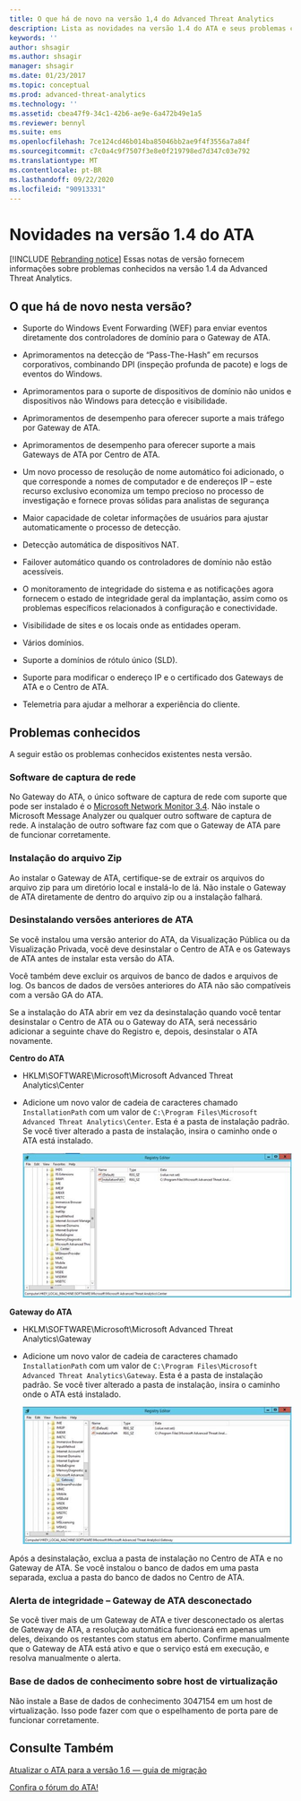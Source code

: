 ```yaml
---
title: O que há de novo na versão 1,4 do Advanced Threat Analytics
description: Lista as novidades na versão 1.4 do ATA e seus problemas conhecidos
keywords: ''
author: shsagir
ms.author: shsagir
manager: shsagir
ms.date: 01/23/2017
ms.topic: conceptual
ms.prod: advanced-threat-analytics
ms.technology: ''
ms.assetid: cbea47f9-34c1-42b6-ae9e-6a472b49e1a5
ms.reviewer: bennyl
ms.suite: ems
ms.openlocfilehash: 7ce124cd46b014ba85046bb2ae9f4f3556a7a84f
ms.sourcegitcommit: c7c0a4c9f7507f3e8e0f219798ed7d347c03e792
ms.translationtype: MT
ms.contentlocale: pt-BR
ms.lasthandoff: 09/22/2020
ms.locfileid: "90913331"
---
```

# <a name="what39s-new-in-ata-version-14"></a>Novidades na versão 1.4 do ATA

[!INCLUDE [Rebranding notice](includes/rebranding.md)]
Essas notas de versão fornecem informações sobre problemas conhecidos na versão 1.4 da Advanced Threat Analytics.

## <a name="whats-new-in-this-version"></a>O que há de novo nesta versão?

- Suporte do Windows Event Forwarding (WEF) para enviar eventos diretamente dos controladores de domínio para o Gateway de ATA.

- Aprimoramentos na detecção de “Pass-The-Hash” em recursos corporativos, combinando DPI (inspeção profunda de pacote) e logs de eventos do Windows.

- Aprimoramentos para o suporte de dispositivos de domínio não unidos e dispositivos não Windows para detecção e visibilidade.

- Aprimoramentos de desempenho para oferecer suporte a mais tráfego por Gateway de ATA.

- Aprimoramentos de desempenho para oferecer suporte a mais Gateways de ATA por Centro de ATA.

- Um novo processo de resolução de nome automático foi adicionado, o que corresponde a nomes de computador e de endereços IP – este recurso exclusivo economiza um tempo precioso no processo de investigação e fornece provas sólidas para analistas de segurança

- Maior capacidade de coletar informações de usuários para ajustar automaticamente o processo de detecção.

- Detecção automática de dispositivos NAT.

- Failover automático quando os controladores de domínio não estão acessíveis.

- O monitoramento de integridade do sistema e as notificações agora fornecem o estado de integridade geral da implantação, assim como os problemas específicos relacionados à configuração e conectividade.

- Visibilidade de sites e os locais onde as entidades operam.

- Vários domínios.

- Suporte a domínios de rótulo único (SLD).

- Suporte para modificar o endereço IP e o certificado dos Gateways de ATA e o Centro de ATA.

- Telemetria para ajudar a melhorar a experiência do cliente.

## <a name="known-issues"></a>Problemas conhecidos
A seguir estão os problemas conhecidos existentes nesta versão.

### <a name="network-capture-software"></a>Software de captura de rede
No Gateway do ATA, o único software de captura de rede com suporte que pode ser instalado é o [Microsoft Network Monitor 3.4](https://www.microsoft.com/download/details.aspx?id=4865). Não instale o Microsoft Message Analyzer ou qualquer outro software de captura de rede. A instalação de outro software faz com que o Gateway de ATA pare de funcionar corretamente.

### <a name="installation-from-zip-file"></a>Instalação do arquivo Zip
Ao instalar o Gateway de ATA, certifique-se de extrair os arquivos do arquivo zip para um diretório local e instalá-lo de lá. Não instale o Gateway de ATA diretamente de dentro do arquivo zip ou a instalação falhará.

### <a name="uninstalling-previous-versions-of-ata"></a>Desinstalando versões anteriores de ATA
Se você instalou uma versão anterior do ATA, da Visualização Pública ou da Visualização Privada, você deve desinstalar o Centro de ATA e os Gateways de ATA antes de instalar esta versão do ATA.

Você também deve excluir os arquivos de banco de dados e arquivos de log. Os bancos de dados de versões anteriores do ATA não são compatíveis com a versão GA do ATA.

Se a instalação do ATA abrir em vez da desinstalação quando você tentar desinstalar o Centro de ATA ou o Gateway do ATA, será necessário adicionar a seguinte chave do Registro e, depois, desinstalar o ATA novamente.

**Centro do ATA**

- HKLM\SOFTWARE\Microsoft\Microsoft Advanced Threat Analytics\Center

- Adicione um novo valor de cadeia de caracteres chamado `InstallationPath` com um valor de `C:\Program Files\Microsoft Advanced Threat Analytics\Center`. Esta é a pasta de instalação padrão. Se você tiver alterado a pasta de instalação, insira o caminho onde o ATA está instalado.

    ![Editor do registro para o caminho de instalação do Centro de ATA](media/ATA-uninstall-center-bug.jpg)

**Gateway do ATA**

- HKLM\SOFTWARE\Microsoft\Microsoft Advanced Threat Analytics\Gateway

- Adicione um novo valor de cadeia de caracteres chamado `InstallationPath` com um valor de `C:\Program Files\Microsoft Advanced Threat Analytics\Gateway`. Esta é a pasta de instalação padrão.  Se você tiver alterado a pasta de instalação, insira o caminho onde o ATA está instalado.

    ![Editor do registro para o caminho de instalação do Gateway de ATA](media/ATA-GW-uninstall-bug.jpg)

Após a desinstalação, exclua a pasta de instalação no Centro de ATA e no Gateway de ATA.  Se você instalou o banco de dados em uma pasta separada, exclua a pasta do banco de dados no Centro de ATA.

### <a name="health-alert---disconnected-ata-gateway"></a>Alerta de integridade – Gateway de ATA desconectado
Se você tiver mais de um Gateway de ATA e tiver desconectado os alertas de Gateway de ATA, a resolução automática funcionará em apenas um deles, deixando os restantes com status em aberto. Confirme manualmente que o Gateway de ATA está ativo e que o serviço está em execução, e resolva manualmente o alerta.

### <a name="kb-on-virtualization-host"></a>Base de dados de conhecimento sobre host de virtualização
Não instale a Base de dados de conhecimento 3047154 em um host de virtualização. Isso pode fazer com que o espelhamento de porta pare de funcionar corretamente.

## <a name="see-also"></a>Consulte Também

[Atualizar o ATA para a versão 1.6 — guia de migração](ata-update-1.6-migration-guide.md)

[Confira o fórum do ATA!](https://social.technet.microsoft.com/Forums/security/home?forum=mata)